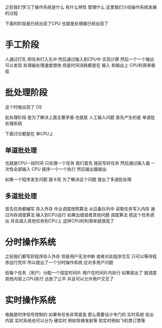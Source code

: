 之前我们学习了操作系统是什么 有什么特性 管理什么 这里我们介绍操作系统发展的过程

下面的阶段是已经出现了CPU 也就是处理器已经出现了

# 手工阶段

人通过打孔 把任务打入孔中 然后通过输入到CPU中 实现计算 然后一个一个输出 可以发现 处理器处理速度很快 但是时间消耗都是在 输入 和输出上 CPU利用率极低

# 批处理阶段

这个时候出现了 OS

批处理阶段 是为了解决上面主要矛盾 也就是 人工输入问题 首先产生的是 单道批处理系统

下面讨论都是在 单CPU上

## 单道批处理

也就是CPU一段时间 只处理一个任务 我们首先 提前写好任务 然后通过输入器 一次性全部输入 CPU 按序一个一个执行 然后输出器输出

如果一个程序发生问题 就卡死 为了解决这个问题 提出了多道批处理

## 多道批处理

首先任务都编写 存入外存 作业调度按照算法 从后备队列中 读取任务写入内存 通过内存调度算法 输入到CPU运行 如果出错或者其他问题 调度算法 把这个任务调出 并且调入其他任务到CPU上 这样CPU的利用率就很高了

# 分时操作系统

之前我们都写好程序存入外存 但是用户无法中断 或者对此程序交互 只可以等待程序运行完毕 所以提出了一个分时操作系统 应对多用户问题

给每个任务（用户）分配一个固定时间片 用户在时间片内执行 如果超出了 就调度其他内容上CPU执行 达到了公平 并且可以允许用户交互了

# 实时操作系统

电脑是时序信号控制的 如果有任务非常紧急 那么需要设计专门的 实时系统 给出内容 实时系统也可以分为 硬实时 例如导弹发射等 软实时例如飞机票订票等